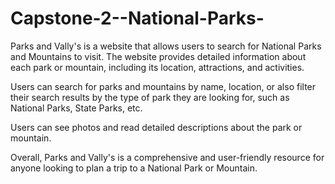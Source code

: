 # Capstone-2--National-Parks-

Parks and Vally's is a website that allows users to search for National Parks and Mountains to visit. The website provides detailed information about each park or mountain, including its location, attractions, and activities.

Users can search for parks and mountains by name, location, or also filter their search results by the type of park they are looking for, such as National Parks, State Parks, etc.

Users can see photos and read detailed descriptions about the park or mountain.


Overall, Parks and Vally's is a comprehensive and user-friendly resource for anyone looking to plan a trip to a National Park or Mountain.
